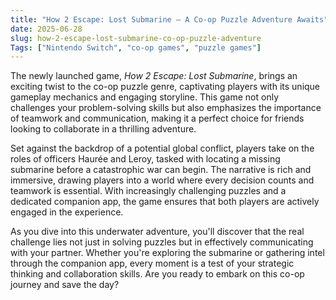 ```yaml
---
title: "How 2 Escape: Lost Submarine – A Co-op Puzzle Adventure Awaits"
date: 2025-06-28
slug: how-2-escape-lost-submarine-co-op-puzzle-adventure
Tags: ["Nintendo Switch", "co-op games", "puzzle games"]
---
```


The newly launched game, *How 2 Escape: Lost Submarine*, brings an exciting twist to the co-op puzzle genre, captivating players with its unique gameplay mechanics and engaging storyline. This game not only challenges your problem-solving skills but also emphasizes the importance of teamwork and communication, making it a perfect choice for friends looking to collaborate in a thrilling adventure.

Set against the backdrop of a potential global conflict, players take on the roles of officers Haurée and Leroy, tasked with locating a missing submarine before a catastrophic war can begin. The narrative is rich and immersive, drawing players into a world where every decision counts and teamwork is essential. With increasingly challenging puzzles and a dedicated companion app, the game ensures that both players are actively engaged in the experience.

As you dive into this underwater adventure, you'll discover that the real challenge lies not just in solving puzzles but in effectively communicating with your partner. Whether you're exploring the submarine or gathering intel through the companion app, every moment is a test of your strategic thinking and collaboration skills. Are you ready to embark on this co-op journey and save the day?
